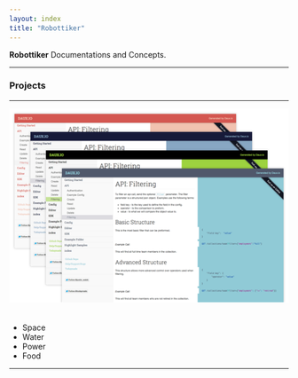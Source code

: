 ```yaml
---
layout: index
title: "Robottiker"
---
```


<p class="lead">
	<strong>Robottiker</strong> Documentations and Concepts.
</p>

<hr/>
<h3>Projects</h3>
<hr/>

<img src="img/app-thumbs.png" alt="alt text" class="pull-right" style="margin-bottom:20px;">

* Space
* Water
* Power
* Food

<div class="clear"></div>
<hr/>
